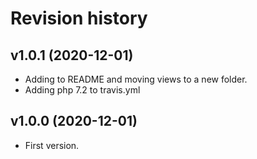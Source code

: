 Revision history
=================================

v1.0.1 (2020-12-01)
---------------------------------

* Adding to README and moving views to a new folder.
* Adding php 7.2 to travis.yml 

v1.0.0 (2020-12-01)
---------------------------------

* First version.
